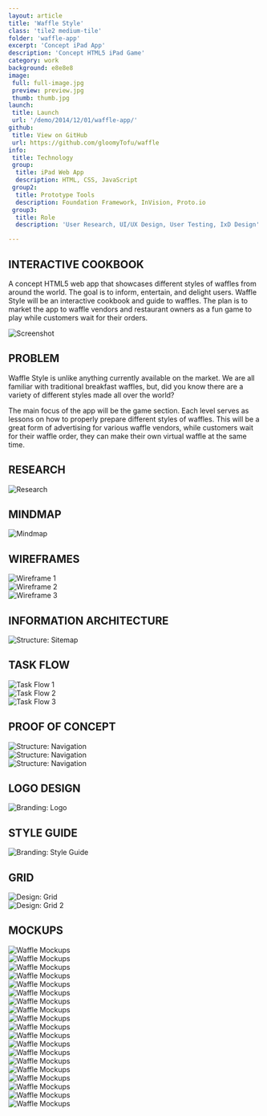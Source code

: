 ```yaml
---
layout: article
title: 'Waffle Style'
class: 'tile2 medium-tile'
folder: 'waffle-app'
excerpt: 'Concept iPad App'
description: 'Concept HTML5 iPad Game'
category: work
background: e8e8e8
image:
 full: full-image.jpg
 preview: preview.jpg
 thumb: thumb.jpg
launch: 
 title: Launch
 url: '/demo/2014/12/01/waffle-app/'
github: 
 title: View on GitHub
 url: https://github.com/gloomyTofu/waffle
info:
 title: Technology
 group: 
  title: iPad Web App
  description: HTML, CSS, JavaScript
 group2: 
  title: Prototype Tools
  description: Foundation Framework, InVision, Proto.io
 group3: 
  title: Role
  description: 'User Research, UI/UX Design, User Testing, IxD Design'

---
```


## INTERACTIVE COOKBOOK

A concept HTML5 web app that showcases different styles of waffles from around the world. The goal is to inform, entertain, and delight users. Waffle Style will be an interactive cookbook and guide to waffles. The plan is to market the app to waffle vendors and restaurant owners as a fun game to play while customers wait for their orders.

<div class="screenshot-container">
	<img srcset="/assets/images/work/{{page.folder}}/preview@2x.jpg 1089w, /assets/images/work/{{page.folder}}/preview.jpg 768w" src="/assets/images/work/{{page.folder}}/preview.jpg" alt="Screenshot" />
</div>

## PROBLEM

Waffle Style is unlike anything currently available on the market. We are all familiar with traditional breakfast waffles, but, did you know there are a variety of different styles made all over the world?

The main focus of the app will be the game section. Each level serves as lessons on how to properly prepare different styles of waffles. This will be a great form of advertising for various waffle vendors, while customers wait for their waffle order, they can make their own virtual waffle at the same time. 

## RESEARCH

<div class="screenshot-container no-border">
	<img srcset="/assets/images/work/{{page.folder}}/research-1@2x.jpg 1089w, /assets/images/work/{{page.folder}}/research-1.jpg 768w" src="/assets/images/work/{{page.folder}}/research-1.jpg" alt="Research" />
</div>

## MINDMAP

<div class="screenshot-container no-border">
	<img srcset="/assets/images/work/{{page.folder}}/process-1@2x.jpg 1089w, /assets/images/work/{{page.folder}}/process-1.jpg 768w" src="/assets/images/work/{{page.folder}}/process-1.jpg" alt="Mindmap" />
</div>

## WIREFRAMES

<div class="screenshot-container no-border">
	<img srcset="/assets/images/work/{{page.folder}}/process-2@2x.jpg 1089w, /assets/images/work/{{page.folder}}/process-2.jpg 768w" src="/assets/images/work/{{page.folder}}/process-2.jpg" alt="Wireframe 1" />
</div>

<div class="screenshot-container no-border">
	<img srcset="/assets/images/work/{{page.folder}}/process-3@2x.jpg 1089w, /assets/images/work/{{page.folder}}/process-3.jpg 768w" src="/assets/images/work/{{page.folder}}/process-3.jpg" alt="Wireframe 2" />
</div>

<div class="screenshot-container no-border">
	<img srcset="/assets/images/work/{{page.folder}}/process-4@2x.jpg 1089w, /assets/images/work/{{page.folder}}/process-4.jpg 768w" src="/assets/images/work/{{page.folder}}/process-4.jpg" alt="Wireframe 3" />
</div>

## INFORMATION ARCHITECTURE

<div class="screenshot-container no-border">
	<img srcset="/assets/images/work/{{page.folder}}/process-5@2x.jpg 1089w, /assets/images/work/{{page.folder}}/process-5.jpg 768w" src="/assets/images/work/{{page.folder}}/process-5.jpg" alt="Structure: Sitemap" />
</div>

## TASK FLOW

<div class="screenshot-container no-border">
	<img srcset="/assets/images/work/{{page.folder}}/task-flow-1@2x.jpg 1089w, /assets/images/work/{{page.folder}}/task-flow-1.jpg 768w" src="/assets/images/work/{{page.folder}}/task-flow-1.jpg" alt="Task Flow 1" />
</div>

<div class="screenshot-container no-border">
	<img srcset="/assets/images/work/{{page.folder}}/task-flow-2@2x.jpg 1089w, /assets/images/work/{{page.folder}}/task-flow-2.jpg 768w" src="/assets/images/work/{{page.folder}}/task-flow-2.jpg" alt="Task Flow 2" />
</div>

<div class="screenshot-container no-border">
	<img srcset="/assets/images/work/{{page.folder}}/task-flow-3@2x.jpg 1089w, /assets/images/work/{{page.folder}}/task-flow-3.jpg 768w" src="/assets/images/work/{{page.folder}}/task-flow-3.jpg" alt="Task Flow 3" />
</div>

## PROOF OF CONCEPT

<div class="screenshot-container no-border">
	<img srcset="/assets/images/work/{{page.folder}}/wireframes-1@2x.jpg 1089w, /assets/images/work/{{page.folder}}/wireframes-1.jpg 768w" src="/assets/images/work/{{page.folder}}/wireframes-1.jpg" alt="Structure: Navigation" />
</div>

<div class="screenshot-container no-border">
	<img srcset="/assets/images/work/{{page.folder}}/wireframes-2@2x.jpg 1089w, /assets/images/work/{{page.folder}}/wireframes-2.jpg 768w" src="/assets/images/work/{{page.folder}}/wireframes-2.jpg" alt="Structure: Navigation" />
</div>

<div class="screenshot-container no-border">
	<img srcset="/assets/images/work/{{page.folder}}/wireframes-3@2x.jpg 1089w, /assets/images/work/{{page.folder}}/wireframes-3.jpg 768w" src="/assets/images/work/{{page.folder}}/pwireframes-3.jpg" alt="Structure: Navigation" />
</div>

## LOGO DESIGN

<div class="screenshot-container no-border">
	<img srcset="/assets/images/work/{{page.folder}}/process-7@2x.jpg 1089w, /assets/images/work/{{page.folder}}/process-7.jpg 768w" src="/assets/images/work/{{page.folder}}/process-7.jpg" alt="Branding: Logo" />
</div>

## STYLE GUIDE

<div class="screenshot-container no-border">
	<img srcset="/assets/images/work/{{page.folder}}/process-8@2x.jpg 1089w, /assets/images/work/{{page.folder}}/process-8.jpg 768w" src="/assets/images/work/{{page.folder}}/process-8.jpg" alt="Branding: Style Guide" />
</div>

## GRID

<div class="screenshot-container">
	<img srcset="/assets/images/work/{{page.folder}}/process-9@2x.jpg 1089w, /assets/images/work/{{page.folder}}/process-9.jpg 768w" src="/assets/images/work/{{page.folder}}/process-9.jpg" alt="Design: Grid" />
</div>

<div class="screenshot-container">
	<img srcset="/assets/images/work/{{page.folder}}/process-10@2x.jpg 1089w, /assets/images/work/{{page.folder}}/process-10.jpg 768w" src="/assets/images/work/{{page.folder}}/process-10.jpg" alt="Design: Grid 2" />
</div>

## MOCKUPS

<div class="screenshot-container">
	<img srcset="/assets/images/work/{{page.folder}}/process-11@2x.jpg 1089w, /assets/images/work/{{page.folder}}/process-11.jpg 768w" src="/assets/images/work/{{page.folder}}/process-11.jpg" alt="Waffle Mockups" />
</div>

<div class="screenshot-container">
	<img srcset="/assets/images/work/{{page.folder}}/process-12@2x.jpg 1089w, /assets/images/work/{{page.folder}}/process-12.jpg 768w" src="/assets/images/work/{{page.folder}}/process-12.jpg" alt="Waffle Mockups" />
</div>

<div class="screenshot-container">
	<img srcset="/assets/images/work/{{page.folder}}/process-13@2x.jpg 1089w, /assets/images/work/{{page.folder}}/process-13.jpg 768w" src="/assets/images/work/{{page.folder}}/process-13.jpg" alt="Waffle Mockups" />
</div>

<div class="screenshot-container">
	<img srcset="/assets/images/work/{{page.folder}}/process-14@2x.jpg 1089w, /assets/images/work/{{page.folder}}/process-14.jpg 768w" src="/assets/images/work/{{page.folder}}/process-14.jpg" alt="Waffle Mockups" />
</div>

<div class="screenshot-container">
	<img srcset="/assets/images/work/{{page.folder}}/process-15@2x.jpg 1089w, /assets/images/work/{{page.folder}}/process-15.jpg 768w" src="/assets/images/work/{{page.folder}}/process-15.jpg" alt="Waffle Mockups" />
</div>

<div class="screenshot-container">
	<img srcset="/assets/images/work/{{page.folder}}/process-16@2x.jpg 1089w, /assets/images/work/{{page.folder}}/process-16.jpg 768w" src="/assets/images/work/{{page.folder}}/process-16.jpg" alt="Waffle Mockups" />
</div>

<div class="screenshot-container">
	<img srcset="/assets/images/work/{{page.folder}}/process-17@2x.jpg 1089w, /assets/images/work/{{page.folder}}/process-17.jpg 768w" src="/assets/images/work/{{page.folder}}/process-17.jpg" alt="Waffle Mockups" />
</div>

<div class="screenshot-container">
	<img srcset="/assets/images/work/{{page.folder}}/process-18@2x.jpg 1089w, /assets/images/work/{{page.folder}}/process-18.jpg 768w" src="/assets/images/work/{{page.folder}}/process-18.jpg" alt="Waffle Mockups" />
</div>

<div class="screenshot-container">
	<img srcset="/assets/images/work/{{page.folder}}/process-19@2x.jpg 1089w, /assets/images/work/{{page.folder}}/process-19.jpg 768w" src="/assets/images/work/{{page.folder}}/process-19.jpg" alt="Waffle Mockups" />
</div>

<div class="screenshot-container">
	<img srcset="/assets/images/work/{{page.folder}}/process-20@2x.jpg 1089w, /assets/images/work/{{page.folder}}/process-20.jpg 768w" src="/assets/images/work/{{page.folder}}/process-20.jpg" alt="Waffle Mockups" />
</div>

<div class="screenshot-container">
	<img srcset="/assets/images/work/{{page.folder}}/process-21@2x.jpg 1089w, /assets/images/work/{{page.folder}}/process-21.jpg 768w" src="/assets/images/work/{{page.folder}}/process-21.jpg" alt="Waffle Mockups" />
</div>

<div class="screenshot-container">
	<img srcset="/assets/images/work/{{page.folder}}/process-23@2x.jpg 1089w, /assets/images/work/{{page.folder}}/process-23.jpg 768w" src="/assets/images/work/{{page.folder}}/process-23.jpg" alt="Waffle Mockups" />
</div>

<div class="screenshot-container">
	<img srcset="/assets/images/work/{{page.folder}}/process-22@2x.jpg 1089w, /assets/images/work/{{page.folder}}/process-22.jpg 768w" src="/assets/images/work/{{page.folder}}/process-22.jpg" alt="Waffle Mockups" />
</div>

<div class="screenshot-container">
	<img srcset="/assets/images/work/{{page.folder}}/process-24@2x.jpg 1089w, /assets/images/work/{{page.folder}}/process-24.jpg 768w" src="/assets/images/work/{{page.folder}}/process-24.jpg" alt="Waffle Mockups" />
</div>

<div class="screenshot-container">
	<img srcset="/assets/images/work/{{page.folder}}/process-25@2x.jpg 1089w, /assets/images/work/{{page.folder}}/process-25.jpg 768w" src="/assets/images/work/{{page.folder}}/process-25.jpg" alt="Waffle Mockups" />
</div>

<div class="screenshot-container">
	<img srcset="/assets/images/work/{{page.folder}}/process-26@2x.jpg 1089w, /assets/images/work/{{page.folder}}/process-26.jpg 768w" src="/assets/images/work/{{page.folder}}/process-26.jpg" alt="Waffle Mockups" />
</div>

<div class="screenshot-container">
	<img srcset="/assets/images/work/{{page.folder}}/process-27@2x.jpg 1089w, /assets/images/work/{{page.folder}}/process-27.jpg 768w" src="/assets/images/work/{{page.folder}}/process-27.jpg" alt="Waffle Mockups" />
</div>

<div class="screenshot-container">
	<img srcset="/assets/images/work/{{page.folder}}/process-28@2x.jpg 1089w, /assets/images/work/{{page.folder}}/process-28.jpg 768w" src="/assets/images/work/{{page.folder}}/process-28.jpg" alt="Waffle Mockups" />
</div>

<div class="screenshot-container">
	<img srcset="/assets/images/work/{{page.folder}}/process-29@2x.jpg 1089w, /assets/images/work/{{page.folder}}/process-29.jpg 768w" src="/assets/images/work/{{page.folder}}/process-29.jpg" alt="Waffle Mockups" />
</div>